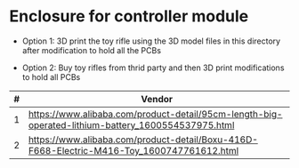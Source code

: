 # Enclosure for controller module

- Option 1: 3D print the toy rifle using the 3D model files in this directory after modification to hold all the PCBs

- Option 2: Buy toy rifles from thrid party and then 3D print modifications to hold all PCBs

|#| Vendor |
|--|--|
|1|https://www.alibaba.com/product-detail/95cm-length-big-operated-lithium-battery_1600554537975.html|
|2|https://www.alibaba.com/product-detail/Boxu-416D-F668-Electric-M416-Toy_1600747761612.html|
